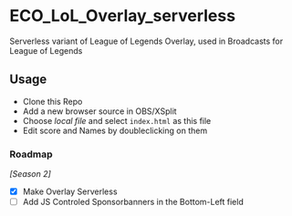 # ECO_LoL_Overlay_serverless
Serverless variant of League of Legends Overlay, used in Broadcasts for League of Legends

## Usage

- Clone this Repo
- Add a new browser source in OBS/XSplit
- Choose _local file_ and select `index.html` as this file
- Edit score and Names by doubleclicking on them


### Roadmap

*[Season 2]*

- [x] Make Overlay Serverless
- [ ] Add JS Controled Sponsorbanners in the Bottom-Left field
